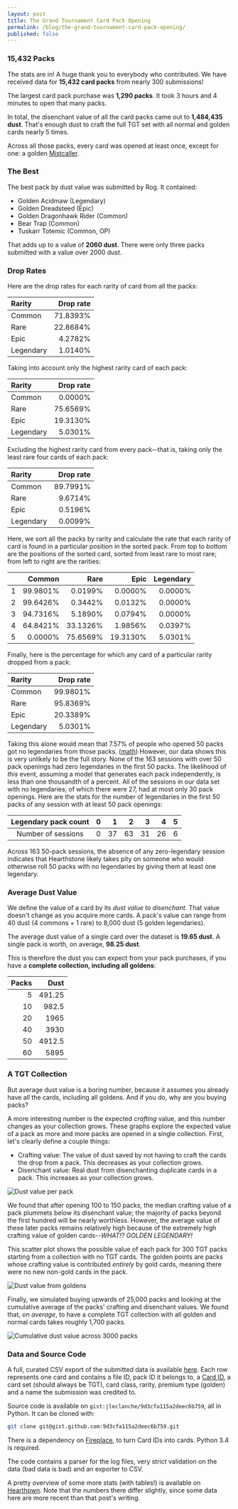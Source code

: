 ```yaml
---
layout: post
title: The Grand Tournament Card Pack Opening
permalink: /blog/the-grand-tournament-card-pack-opening/
published: false
---
```


### 15,432 Packs

The stats are in! A huge thank you to everybody who contributed. We have received data for **15,432 card packs** from nearly 300 submissions!

The largest card pack purchase was **1,290 packs**. It took 3 hours and 4 minutes to open that many packs.

In total, the disenchant value of all the card packs came out to **1,484,435 dust**.  That's enough dust to craft the full TGT set with all normal and golden cards nearly 5 times.

Across all those packs, every card was opened at least once, except for one:  a golden [Mistcaller](http://hearthstone.gamepedia.com/The_Mistcaller).


### The Best

The best pack by dust value was submitted by Rog.
It contained:
 * Golden Acidmaw (Legendary)
 * Golden Dreadsteed (Epic)
 * Golden Dragonhawk Rider (Common)
 * Bear Trap (Common)
 * Tuskarr Totemic (Common, OP)

That adds up to a value of **2060 dust**. There were only three packs submitted with a value over 2000 dust.

### Drop Rates

Here are the drop rates for each rarity of card from all the packs:

| Rarity    | Drop rate |
|:----------|----------:|
| Common    |  71.8393% |
| Rare      |  22.8684% |
| Epic      |   4.2782% |
| Legendary |   1.0140% |

Taking into account only the highest rarity card of each pack:

| Rarity    | Drop rate |
|:----------|----------:|
| Common    |   0.0000% |
| Rare      |  75.6569% |
| Epic      |  19.3130% |
| Legendary |   5.0301% |

Excluding the highest rarity card from every pack--that is, taking only the least rare four cards of each pack:

| Rarity    | Drop rate |
|:----------|----------:|
| Common    |  89.7991% |
| Rare      |   9.6714% |
| Epic      |   0.5196% |
| Legendary |   0.0099% |

Here, we sort all the packs by rarity and calculate the rate that each rarity of card is found in a particular position in the sorted pack. From top to bottom are the positions of the sorted card, sorted from least rare to most rare; from left to right are the rarities:

|    | Common   | Rare     | Epic     | Legendary |
|:---|---------:|---------:|---------:|----------:|
| 1  | 99.9801% |  0.0199% |  0.0000% |   0.0000% |
| 2  | 99.6426% |  0.3442% |  0.0132% |   0.0000% |
| 3  | 94.7316% |  5.1890% |  0.0794% |   0.0000% |
| 4  | 64.8421% | 33.1326% |  1.9856% |   0.0397% |
| 5  |  0.0000% | 75.6569% | 19.3130% |   5.0301% |

Finally, here is the percentage for which any card of a particular rarity dropped from a pack:

| Rarity    | Drop rate |
|:----------|----------:|
| Common    |  99.9801% |
| Rare      |  95.8369% |
| Epic      |  20.3389% |
| Legendary |   5.0301% |

Taking this alone would mean that 7.57% of people who opened 50 packs got no legendaries from those packs. ([math](http://www.wolframalpha.com/input/?i=%281+-+5.0301%25%29^50+in+percent))  However, our data shows this is very unlikely to be the full story.  None of the 163 sessions with over 50 pack openings had zero legendaries in the first 50 packs.  The likelihood of *this* event, assuming a model that generates each pack independently, is less than one thousandth of a percent.  All of the sessions in our data set with no legendaries, of which there were 27, had at most only 30 pack openings.  Here are the stats for the number of legendaries in the first 50 packs of any session with at least 50 pack openings:

| Legendary pack count |  0 |  1 |  2 |  3 |  4 |  5 |
|:--------------------:|---:|---:|---:|---:|---:|---:|
| Number of sessions   |  0 | 37 | 63 | 31 | 26 |  6 |

Across 163 50-pack sessions, the absence of any zero-legendary session indicates that Hearthstone likely takes pity on someone who would otherwise roll 50 packs with no legendaries by giving them at least one legendary.


<!-- Keeping this out because it's an unanswered question atm; just :shipit:
### Pack generation models

One of the goals of this study was to try to find a good model for the contents of a pack.  We ran simulations under many different models and tried to reproduce the numbers we got in the submitted set.
-->


### Average Dust Value

We define the value of a card by its *dust value to disenchant*. That value doesn't change as you acquire more cards.  A pack's value can range from 40 dust (4 commons + 1 rare) to 8,000 dust (5 golden legendaries).

The average dust value of a single card over the dataset is **19.65 dust**.
A single pack is worth, on average, **98.25 dust**.

This is therefore the dust you can expect from your pack purchases, if you have a **complete collection, including all goldens**:

| Packs | Dust    |
|------:|--------:|
| 5     |  491.25 |
| 10    |  982.5  |
| 20    |  1965   |
| 40    |  3930   |
| 50    |  4912.5 |
| 60    |  5895   |


### A TGT Collection

But average dust value is a boring number, because it assumes you already have all the cards, including all goldens. And if you do, why are you buying packs?

A more interesting number is the expected *crafting* value, and this number changes as your collection grows.
These graphs explore the expected value of a pack as more and more packs are opened in a single collection.  First, let's clearly define a couple things:

* Crafting value:  The value of dust saved by not having to craft the cards the drop from a pack.  This decreases as your collection grows.
* Disenchant value:  Real dust from disenchanting duplicate cards in a pack.  This increases as your collection grows.

![Dust value per pack](/media/tgt-packs-dust-avg-graph.png)

We found that after opening 100 to 150 packs, the median crafting value of a pack plummets below its disenchant value; the majority of packs beyond the first hundred will be nearly worthless.  However, the average value of these later packs remains relatively high because of the extremely high crafting value of golden cards--*WHAT!? GOLDEN LEGENDARY!*

This scatter plot shows the possible value of each pack for 300 TGT packs starting from a collection with no TGT cards.  The golden points are packs whose crafting value is contributed *entirely* by gold cards, meaning there were no new non-gold cards in the pack.

![Dust value from goldens](/media/tgt-packs-scatter-crafting-values.png)

Finally, we simulated buying upwards of 25,000 packs and looking at the cumulative average of the packs' crafting and disenchant values.  We found that, *on average*, to have a complete TGT collection with all golden and normal cards takes roughly 1,700 packs.

![Cumulative dust value across 3000 packs](/media/tgt-packs-cumulative-craft-disenchant-values.png)


### Data and Source Code

A full, curated CSV export of the submitted data is available [here](https://gist.githubusercontent.com/jleclanche/9d3cfa115a2deec6b759/raw/064e4aede08bd4999ff961ad158fd7fae09a82eb/export.csv).
Each row represents one card and contains a file ID, pack ID it belongs to, a [Card ID](https://github.com/jleclanche/fireplace/wiki/Card-IDs),
a card set (should always be TGT), card class, rarity, premium type (golden) and a name the submission was credited to.

Source code is available on `gist:jleclanche/9d3cfa115a2deec6b759`, all in Python. It can be cloned with:

```sh
git clone git@gist.github.com:9d3cfa115a2deec6b759.git
```

There is a dependency on [Fireplace](https://github.com/jleclanche/fireplace), to turn Card IDs into cards. Python 3.4 is required.

The code contains a parser for the log files, very strict validation on the data (bad data is bad) and an exporter to CSV.

A pretty overview of some more stats (with tables!) is available on [Hearthpwn](http://www.hearthpwn.com/news/1020-power-core-card-back-at-blizzcon-eu-finals-tgt).
Note that the numbers there differ slightly, since some data here are more recent than that post's writing.
